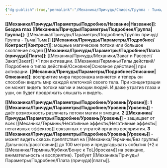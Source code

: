 ```yaml
---
{"dg-publish":true,"permalink":"/Механика/Причуды/Список/Группа - Тьма/Бездна глаз/","noteIcon":"","created":"2025-07-12T09:55:59.989+03:00","updated":"2025-07-29T23:55:56.642+03:00"}
---
```


**[[Механика/Причуды/Параметры/Подробнее/Название\|Название]]**: **Бездна глаз**
**[[Механика/Причуды/Параметры/Подробнее/Группа\|Группа]]**: [[Механика/Причуды/Параметры/Подробнее/Группы причуд/Группа - Тьма\|Тьма]] 
**[[Механика/Причуды/Параметры/Подробнее/Контраст\|Контраст]]**: мощные магические потоки или большое скопление людей
**[[Механика/Причуды/Параметры/Подробнее/Плата (причуда)\|Плата]]**: [[Механика/Причуды/Механики/Закат и Рассвет/Закат\|Закат]] +1 при активации. [[Механика/Термины/Типы действий/Подробнее о типах действий/Основное\|Основное действие]] при активации.
**[[Механика/Причуды/Параметры/Подробнее/Описание\|Описание]]**: восприятие мира персонажа меняется и теперь он способен видеть мир каждой клеточкой своего тела. При концентрации он может видеть потоки магии и эмоции людей. И даже утратив глаза и уши, он будет продолжать слышать и видеть.

**[[Механика/Причуды/Параметры/Подробнее/Уровень\|Уровни]]**:
**1 [[Механика/Причуды/Параметры/Подробнее/Уровень\|Уровень]]** - даёт возможность различать потоки магии и эмоции.
**2 [[Механика/Причуды/Параметры/Подробнее/Уровень\|Уровень]]** - защищает от всех [[Механика/Термины/Негативные эффекты/Негативные эффекты\|негативных эффектов]] связанных с утратой органов восприятия.
**3 [[Механика/Причуды/Параметры/Подробнее/Уровень\|Уровень]]** - может видеть сквозь препятствия на [[Механика/Термины/Без группы/Дальность\|расстоянии]] до 100 метров и предугадывать события (+2 к [[Механика/Термины/Кубики/Бонус к ToL\|броскам]] на реакцию, внимательность и восприятие). Требует [[Механика/Причуды/Параметры/Подробнее/Плата (причуда)\|платы]]. 